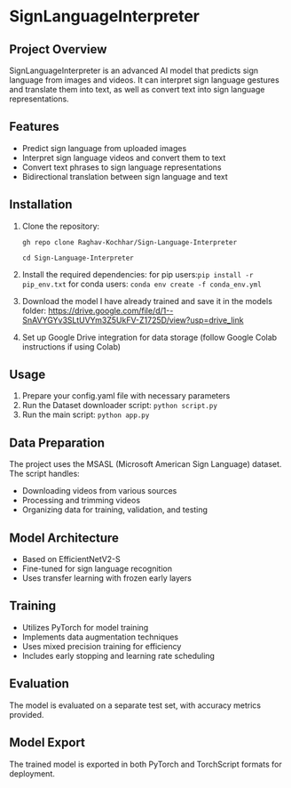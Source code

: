 # SignLanguageInterpreter

## Project Overview
SignLanguageInterpreter is an advanced AI model that predicts sign language from images and videos. It can interpret sign language gestures and translate them into text, as well as convert text into sign language representations.

## Features
- Predict sign language from uploaded images
- Interpret sign language videos and convert them to text
- Convert text phrases to sign language representations
- Bidirectional translation between sign language and text

## Installation

1. Clone the repository:

   `gh repo clone Raghav-Kochhar/Sign-Language-Interpreter`

   `cd Sign-Language-Interpreter`
2. Install the required dependencies:
   for pip users:`pip install -r pip_env.txt`
   for conda users: `conda env create -f conda_env.yml`

4. Download the model I have already trained and save it in the models folder: https://drive.google.com/file/d/1--SnAVYGYv3SLtUVYm3Z5UkFV-Z1725D/view?usp=drive_link
5. Set up Google Drive integration for data storage (follow Google Colab instructions if using Colab)

## Usage

1. Prepare your config.yaml file with necessary parameters
2. Run the Dataset downloader script:
   `python script.py`
4. Run the main script:
   `python app.py`

## Data Preparation
The project uses the MSASL (Microsoft American Sign Language) dataset. The script handles:
- Downloading videos from various sources
- Processing and trimming videos
- Organizing data for training, validation, and testing

## Model Architecture
- Based on EfficientNetV2-S
- Fine-tuned for sign language recognition
- Uses transfer learning with frozen early layers

## Training
- Utilizes PyTorch for model training
- Implements data augmentation techniques
- Uses mixed precision training for efficiency
- Includes early stopping and learning rate scheduling

## Evaluation
The model is evaluated on a separate test set, with accuracy metrics provided.

## Model Export
The trained model is exported in both PyTorch and TorchScript formats for deployment.

